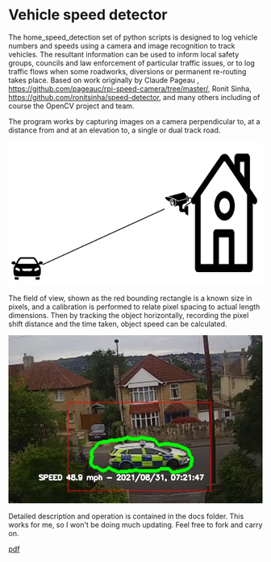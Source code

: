 # Vehicle speed detector
The home_speed_detection set of python scripts is designed to log vehicle numbers and speeds
using a camera and image recognition to track vehicles. The resultant information can be used to
inform local safety groups, councils and law enforcement of particular traffic issues, or to log traffic
flows when some roadworks, diversions or permanent re-routing takes place.
Based on work originally by Claude Pageau , https://github.com/pageauc/rpi-speed-camera/tree/master/, Ronit Sinha, https://github.com/ronitsinha/speed-detector, and many others
including of course the OpenCV project and team.

The program works by capturing images on a camera perpendicular to, at a distance from and at an
elevation to, a single or dual track road.

![](/docs/Images/road.png)

The field of view, shown as the red bounding rectangle is a known size in pixels, and a calibration is
performed to relate pixel spacing to actual length dimensions. Then by tracking the object
horizontally, recording the pixel shift distance and the time taken, object speed can be calculated.

![](/docs/Images/police.png)

Detailed description and operation is contained in the docs folder.
This works for me, so I won't be doing much updating. Feel free to fork and carry on.

[pdf](/docs/HomeSpeedDetector.pdf)

